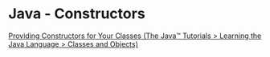 # Java - Constructors

[Providing Constructors for Your Classes (The Java™ Tutorials > Learning the Java Language > Classes and Objects)](https://docs.oracle.com/javase/tutorial/java/javaOO/constructors.html)
